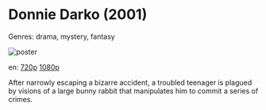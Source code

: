 # Donnie Darko (2001)

Genres: drama, mystery, fantasy

![poster](http://image.tmdb.org/t/p/w500/nmb4QhCRmdfNP6rgb81yUFgI83l.jpg)

en:
  [720p](magnet:?xt=urn:btih:9D749CDD4D949ABAD5E3E5EB8CDBFECE7DCE3E90&tr=udp://glotorrents.pw:6969/announce&tr=udp://tracker.opentrackr.org:1337/announce&tr=udp://torrent.gresille.org:80/announce&tr=udp://tracker.openbittorrent.com:80&tr=udp://tracker.coppersurfer.tk:6969&tr=udp://tracker.leechers-paradise.org:6969&tr=udp://p4p.arenabg.ch:1337&tr=udp://tracker.internetwarriors.net:1337)
  [1080p](magnet:?xt=urn:btih:0655287C71B59323613F09E83E50D051DADAC2CF&tr=udp://glotorrents.pw:6969/announce&tr=udp://tracker.opentrackr.org:1337/announce&tr=udp://torrent.gresille.org:80/announce&tr=udp://tracker.openbittorrent.com:80&tr=udp://tracker.coppersurfer.tk:6969&tr=udp://tracker.leechers-paradise.org:6969&tr=udp://p4p.arenabg.ch:1337&tr=udp://tracker.internetwarriors.net:1337)
  


After narrowly escaping a bizarre accident, a troubled teenager is plagued by visions of a large bunny rabbit that manipulates him to commit a series of crimes.